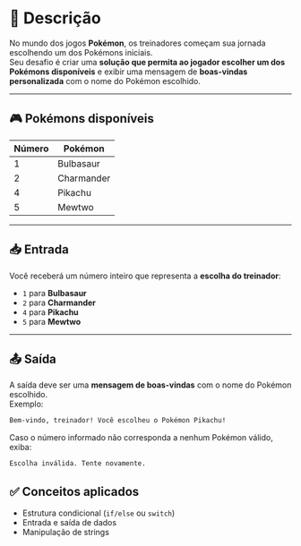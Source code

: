 # 🧢 Descrição

No mundo dos jogos **Pokémon**, os treinadores começam sua jornada escolhendo um dos Pokémons iniciais.  
Seu desafio é criar uma **solução que permita ao jogador escolher um dos Pokémons disponíveis** e exibir uma mensagem de **boas-vindas personalizada** com o nome do Pokémon escolhido.

---

## 🎮 Pokémons disponíveis

| Número | Pokémon    |
|--------|------------|
| 1      | Bulbasaur  |
| 2      | Charmander |
| 4      | Pikachu    |
| 5      | Mewtwo     |

---

## 📥 Entrada

Você receberá um número inteiro que representa a **escolha do treinador**:

- `1` para **Bulbasaur**
- `2` para **Charmander**
- `4` para **Pikachu**
- `5` para **Mewtwo**

---

## 📤 Saída

A saída deve ser uma **mensagem de boas-vindas** com o nome do Pokémon escolhido.  
Exemplo:

```bash
Bem-vindo, treinador! Você escolheu o Pokémon Pikachu!
```
Caso o número informado não corresponda a nenhum Pokémon válido, exiba:
```bash
Escolha inválida. Tente novamente.
```

## ✅ Conceitos aplicados

- Estrutura condicional (`if/else` ou `switch`)  
- Entrada e saída de dados  
- Manipulação de strings
